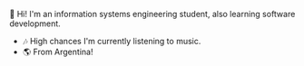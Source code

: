 👋 Hi! I'm an information systems engineering student, also learning software development.

- 🎶 High chances I'm currently listening to music.
- 🌎 From Argentina!
